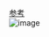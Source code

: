 [参考](https://www.runoob.com/js/js-promise.html)   
![image](https://user-images.githubusercontent.com/12959356/197400812-36f25316-2600-47e9-b151-c3e28b6ef6d2.png)
